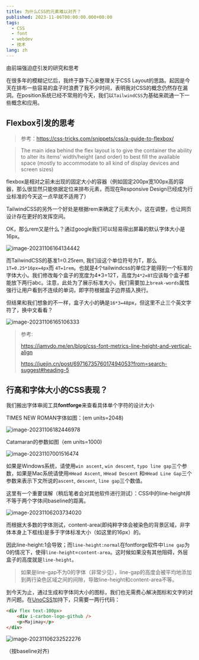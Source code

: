 ```yaml
---
title: 为什么CSS的元素难以对齐？
published: 2023-11-06T00:00:00.000+00:00
tags:
  - CSS
  - font
  - webdev
  - 技术
lang: zh
---
```


由前端强迫症引发的研究和思考

在很多年的模糊记忆后，我终于静下心来整理关于CSS Layout的思路。起因是今天在排布一些容易的盒子时浪费了我不少时间，表明我对CSS的概念仍然存在漏洞。在position系统已经不常用的今天，我们以`TailwindCSS`为基础来疏通一下一些概念和应用。

## Flexbox引发的思考

> 参考：<https://css-tricks.com/snippets/css/a-guide-to-flexbox/>

> The main idea behind the flex layout is to give the container the  ability to alter its items’ width/height (and order) to best fill the  available space (mostly to accommodate to all kind of display devices  and screen sizes)

flexbox是相对之前未出现的固定大小的容器（例如固定200px宽100px高的容器，那么很显然只能依据定位来排布元素，而现在Responsive Design已经成为行业标准的今天这一点早就不适用了）

TailwindCSS的另外一个好处是根据rem来确定了元素大小，这在调整，也让网页设计存在更好的发挥空间。

OK，那么rem又是什么？通过google我们可以轻易得出屏幕的默认字体大小是16px。

![image-20231106164134442](https://cfr2-img.flynncao.uk/image-20231106164134442.png)

而TailwindCSS的基准1=0.25rem, 我们设这个单位符号为T，那么`1T=0.25*16px=4px`而 `4T=1rem`。也就是4个tailwindcss的单位才能得到一个标准的字体大小。我们修改每个盒子的宽度为4*3=12T，高度为`4*2=8T`应该每个盒子都能放下两行abc。注意，此处为了展示标准大小，我们需要加上`break-words`属性强行让用户看到不连续的单词，即字符根据盒子边界插入换行。

但结果和我们想象的不一样，盒子大小的确是`16*3=48`px，但这里不止三个英文字符了，换中文看看？

![image-20231106165106333](https://cfr2-img.flynncao.uk/image-20231106165106333.png)

> 参考:
>
> <https://iamvdo.me/en/blog/css-font-metrics-line-height-and-vertical-align>
>
> <https://juejin.cn/post/6971673576017494053?from=search-suggest#heading-5>

## 行高和字体大小的CSS表现？

我们搬出字体审阅工具**fontforge**来查看具体单个字符的设计大小

TIMES NEW ROMAN字体如图：(em units=2048)

![image-20231106182446978](https://cfr2-img.flynncao.uk/image-20231106182446978.png)

Catamaran的参数如图（em units=1000)

![image-20231107001516474](https://cfr2-img.flynncao.uk/image-20231107001516474.png)

如果是Windows系统，请使用`win ascent`, `win descent`, `typo line gap`三个参数，如果是Mac系统请使用`HHead Ascent`, `HHead Descent` 和`HHead Line Gap`三个参数来表示下文所说的`ascent`, `descent`, `line gap`三个数值。

这里有一个重要误解（稍后笔者会对其他软件进行测试）：CSS中的line-height并不等于两个字体间baseline的距离。

![image-20231106203734020](https://cfr2-img.flynncao.uk/image-20231106203734020.png)

而根据大多数的字体测试，content-area(即纯粹字体会被染色的背景区域，非字体本身上下框线)是多于字体标准大小（如这里的16px）的。

因此line-height:1会导致；而`line-height:normal`在fontforge软件中`line gap`为0的情况下，使得`line-height`=`content-area`。这时候如果没有其他阻碍，外层盒子的高度就是`line-height`。

> 如果是line-gap不为0的字体（非常少见），line-gap的高度会被平均地添加到两行染色区域之间的间隙，导致line-height和content-area不等。

到今天为止，通过生成和字体同大小的图标，我们也无需费心解决图标和文字的对齐问题。在[UnoCSS](https://github.com/unocss/unocss)加持下，只需要一两行代码：

```html
<div flex text-100px>
    <div i-carbon-logo-github />
    <p>Majimay</p>
</div>
```

![image-20231106232522276](https://cfr2-img.flynncao.uk/image-20231106232522276.png)

（按baseline对齐)
